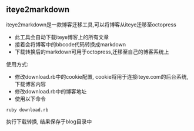 ## iteye2markdown

iteye2markdown是一款博客迁移工具,可以将博客从iteye迁移至octopress

* 此工具会自动下载iteye博客上的所有文章
* 接着会将博客中的bbcode代码转换成markdown
* 下载转换后的markdown可用于octopress,迁移至自己的博客系统上

使用方式:

* 修改download.rb中的cookie配置, cookie将用于连接iteye.com的后台系统, 下载博客内容
* 修改download.rb中的博客地址
* 使用以下命令
```
ruby download.rb
```
执行下载转换, 结果保存于blog目录中



